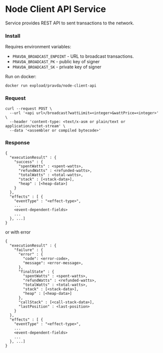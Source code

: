 # Node Client API Service

Service provides REST API to sent transactions to the network.

### Install
Requires environment variables:

* `PRAVDA_BROADCAST_ENPOINT` - URL to broadcast transactions.
* `PRAVDA_BROADCAST_PK` - public key of signer
* `PRAVDA_BROADCAST_SK` - private key of signer

Run on docker:

`docker run expload/pravda/node-client-api`

### Request

```
curl --request POST \
  --url '<api url>/broadcast?wattLimit=<integer>&wattPrice=<integer>' \
  --header 'content-type: <text/x-asm or plain/text or application/octet-stream' \
  --data '<assembler or compiled bytecode>'
  ```
### Response

```
{
  "executionResult" : {
    "success" : {
      "spentWatts" : <spent-watts>,
      "refundWatts" : <refunded-watts>,
      "totalWatts" : <total-watts>,
      "stack" : [<stack-data>],
      "heap" : [<heap-data>]
    }
  },
  "effects" : [ {
    "eventType" : "<effect-type>",
    ...
    <event-dependent-fields>
    ...
  }, ...]
}
```
or with error

```
{
  "executionResult" : {
    "failure" : {
      "error" : {
        "code": <error-code>,
        "message": <error-message>,
      },
      "finalState" : {
        "spentWatts" : <spent-watts>,
        "refundWatts" : <refunded-watts>,
        "totalWatts" : <total-watts>,
        "stack" : [<stack-data>],
        "heap" : [<heap-data>]
      },
      "callStack" : [<call-stack-data>],
      "lastPosition" : <last-position>
    }
  },
  "effects" : [ {
    "eventType" : "<effect-type>",
    ...
    <event-dependent-fields>
    ...
  }, ...]
}
```
